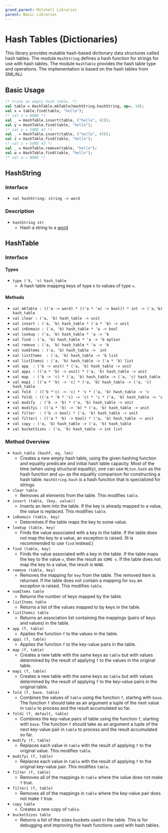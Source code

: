 ```yaml
---
grand_parent: Mitchell Libraries
parent: Basic Libraries
---
```

# Hash Tables (Dictionaries)

This library provides mutable hash-based dictionary data structures called hash
tables. The module `HashString` defines a hash function for strings for use with
hash tables. The module `HashTable` provides the hash table type and operations.
The implementation is based on the hash tables from SML/NJ.

## Basic Usage

```sml
(* Crate an empty hash table. *)
val table = HashTable.mkTable(HashString.hashString, op=, 10);
val x = table.find(table, "hello");
(* val x = NONE *)
val _ = HashTable.insert(table, ("hello", 42));
val y = HashTable.find(table, "hello");
(* val y = SOME 42 *)
val _ = HashTable.insert(table, ("hello", 43));
val z = HashTable.find(table, "hello");
(* val z = SOME 43 *)
val _ = HashTable.remove(table, "hello");
val w = HashTable.find(table, "hello");
(* val w = NONE *)
```

## HashString

### Interface
- `val hashString: string -> word`

### Description

- `hashString str`
  - Hash a string to a [word](http://sml-family.org/Basis/word.html)

## HashTable

### Interface

#### Types
- `type ('k, 'v) hash_table`
  - A hash table mapping keys of type `k` to values of type `v`.

#### Methods
- `val mkTable : (('a -> word) * (('a * 'a) -> bool)) * int -> ('a,'b) hash_table`
- `val clear : ('a, 'b) hash_table -> unit`
- `val insert : ('a, 'b) hash_table * ('a * 'b) -> unit`
- `val inDomain : ('a, 'b) hash_table * 'a -> bool`
- `val lookup : ('a, 'b) hash_table * 'a -> 'b`
- `val find : ('a, 'b) hash_table * 'a -> 'b option`
- `val remove : ('a, 'b) hash_table * 'a -> 'b`
- `val numItems : ('a, 'b) hash_table ->  int`
- `val listItems  : ('a, 'b) hash_table -> 'b list`
- `val listItemsi : ('a, 'b) hash_table -> ('a * 'b) list`
- `val app  : ('b -> unit) * ('a, 'b) hash_table -> unit`
- `val appi : (('a * 'b) -> unit) * ('a, 'b) hash_table -> unit`
- `val map  : ('b -> 'c) * ('a, 'b) hash_table -> ('a, 'c) hash_table`
- `val mapi : (('a * 'b) -> 'c) * ('a, 'b) hash_table -> ('a, 'c) hash_table`
- `val fold  : (('b *'c) -> 'c) * 'c * ('a, 'b) hash_table -> 'c`
- `val foldi : (('a * 'b * 'c) -> 'c) * 'c * ('a, 'b) hash_table -> 'c`
- `val modify  : ('b -> 'b) * ('a, 'b) hash_table -> unit`
- `val modifyi : (('a * 'b) -> 'b) * ('a, 'b) hash_table -> unit`
- `val filter  : ('b -> bool) * ('a, 'b) hash_table -> unit`
- `val filteri : (('a * 'b) -> bool) * ('a, 'b) hash_table -> unit`
- `val copy : ('a, 'b) hash_table -> ('a, 'b) hash_table`
- `val bucketSizes : ('a, 'b) hash_table -> int list`

### Method Overview
- `hash_table (hashf, eq, len)`
  - Creates a new empty hash table, using the given hashing function and
    equality predicate and initial hash table capacity. Most of the time (when
    using structural equality), one can use `MLton.hash` as the hash function
    and `op=` as the equality comparison for constructing a hash table.
    `HashString.hash` is a hash function that is specialized for strings.
- `clear table`
  - Removes all elements from the table. This modifies `table`.
- `insert (table, (key, value))`
  - Inserts an item into the table. If the key is already mapped to a value, the
    value is replaced. This modifies `table`.
- `inDomain (table, key)`
  - Determines if the table maps the key to some value.
- `lookup (table, key)`
  - Finds the value associated with a key in the table. If the table does not
    map the key to a value, an exception is raised. (It is recommended to use
    `find` instead.)
- `find (table, key)`
  - Finds the value associated with a key in the table. If the table maps the
    key to the value `v`, then the result as `SOME v`. If the table does not map
    the key to a value, the result is `NONE`.
- `remove (table, key)`
  - Removes the mapping for `key` from the table. The removed item is returned.
    If the table does not contain a mapping for `key` an exception is raised.
    This modifies `table`.
- `numItems table`
  - Returns the number of keys mapped by the table.
- `listItems table`
  - Returns a list of the values mapped to by keys in the table.
- `listItemsi table`
  - Returns an association list containing the mappings (pairs of keys and
    values) in the table.
- `app (f, table)`
  - Applies the function `f` to the values in the table.
- `appi (f, table)`
  - Applies the function `f` to the key-value pairs in the table.
- `map (f, table)`
  - Creates a new table with the same keys as `table` but with values determined
    by the result of applying `f` to the values in the original table.
- `mapi (f, table)`
  - Creates a new table with the same keys as `table` but with values determined
    by the result of applying `f` to the key-value pairs in the original table.
- `fold (f, base, table)`
  - Combines the values of `table` using the function `f`, starting with `base`.
    The function `f` should take as an argument a tuple of the next value in
    `table` to process and the result accumulated so far.
- `foldi (f, default, table)`
  - Combines the key-value pairs of table using the function `f`, starting with
    `base`. The function `f` should take as an argument a tuple of the next
    key-value pair in `table` to process and the result accumulated so far.
- `modify (f, table)`
  - Replaces each value in `table` with the result of applying `f` to the
    original value. This modifies `table`.
- `modifyi (f, table)`
  - Replaces each value in `table` with the result of applying `f` to the
    original key-value pair. This modifies `table`.
- `filter (f, table)`
  - Removes all of the mappings in `table` where the value does not make `f`
    true.
- `filteri (f, table)`
  - Removes all of the mappings in `table` where the key-value pair does not
    make `f` true.
- `copy table`
  - Creates a new copy of `table`.
- `bucketSizes table`
  - Returns a list of the sizes buckets used in the table. This is for debugging
    and improving the hash functions used with hash tables.
